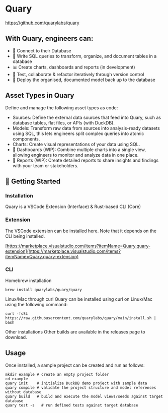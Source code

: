 # Quary


https://github.com/quarylabs/quary


## With Quary, engineers can:
- 🔌 Connect to their Database
- 📖 Write SQL queries to transform, organize, and document tables in a database
- 📊 Create charts, dashboards and reports (in development)
- 🧪 Test, collaborate & refactor iteratively through version control
- 🚀 Deploy the organised, documented model back up to the database


## Asset Types in Quary
Define and manage the following asset types as code:

- Sources: Define the external data sources that feed into Quary, such as database tables, flat files, or APIs (with DuckDB).
- Models: Transform raw data from sources into analysis-ready datasets using SQL, this lets engineers split complex queries into atomic components.
- Charts: Create visual representations of your data using SQL.
- 🚧 Dashboards (WIP): Combine multiple charts into a single view, allowing engineers to monitor and analyze data in one place.
- 🚧 Reports (WIP): Create detailed reports to share insights and findings with your team or stakeholders.

## 🚀 Getting Started
### Installation
Quary is a VSCode Extension (Interface) & Rust-based CLI (Core)

### Extension
The VSCode extension can be installed here. Note that it depends on the CLI being installed.

[https://marketplace.visualstudio.com/items?itemName=Quary.quary-extension](https://marketplace.visualstudio.com/items?itemName=Quary.quary-extension)

### CLI

Homebrew installation
```shell
brew install quarylabs/quary/quary
```
Linux/Mac through curl
Quary can be installed using curl on Linux/Mac using the following command:

```shell
curl -fsSL https://raw.githubusercontent.com/quarylabs/quary/main/install.sh | bash
```

Other installations
Other builds are available in the releases page to download.

## Usage
Once installed, a sample project can be created and run as follows:
```shell
mkdir example # create an empty project folder
cd example
quary init    # initialize DuckDB demo project with sample data
quary compile # validate the project structure and model references without database
quary build   # build and execute the model views/seeds against target database
quary test -s   # run defined tests against target database
```
